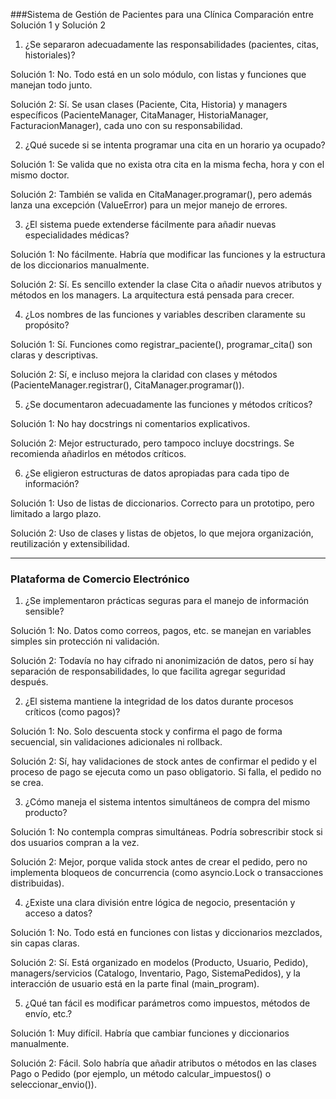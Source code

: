 ###Sistema de Gestión de Pacientes para una Clínica
Comparación entre Solución 1 y Solución 2
1. ¿Se separaron adecuadamente las responsabilidades (pacientes, citas, historiales)?

Solución 1:  No. Todo está en un solo módulo, con listas y funciones que manejan todo junto.

Solución 2:  Sí. Se usan clases (Paciente, Cita, Historia) y managers específicos (PacienteManager, CitaManager, HistoriaManager, FacturacionManager), cada uno con su responsabilidad.

2. ¿Qué sucede si se intenta programar una cita en un horario ya ocupado?

Solución 1:  Se valida que no exista otra cita en la misma fecha, hora y con el mismo doctor.

Solución 2:  También se valida en CitaManager.programar(), pero además lanza una excepción (ValueError) para un mejor manejo de errores.

3. ¿El sistema puede extenderse fácilmente para añadir nuevas especialidades médicas?

Solución 1:  No fácilmente. Habría que modificar las funciones y la estructura de los diccionarios manualmente.

Solución 2:  Sí. Es sencillo extender la clase Cita o añadir nuevos atributos y métodos en los managers. La arquitectura está pensada para crecer.

4. ¿Los nombres de las funciones y variables describen claramente su propósito?

Solución 1:  Sí. Funciones como registrar_paciente(), programar_cita() son claras y descriptivas.

Solución 2:  Sí, e incluso mejora la claridad con clases y métodos (PacienteManager.registrar(), CitaManager.programar()).

5. ¿Se documentaron adecuadamente las funciones y métodos críticos?

Solución 1:  No hay docstrings ni comentarios explicativos.

Solución 2:  Mejor estructurado, pero tampoco incluye docstrings. Se recomienda añadirlos en métodos críticos.

6. ¿Se eligieron estructuras de datos apropiadas para cada tipo de información?

Solución 1:  Uso de listas de diccionarios. Correcto para un prototipo, pero limitado a largo plazo.

Solución 2:  Uso de clases y listas de objetos, lo que mejora organización, reutilización y extensibilidad.

-------------------------------------------------------------------------------------------------------------
###  Plataforma de Comercio Electrónico 
1. ¿Se implementaron prácticas seguras para el manejo de información sensible?

Solución 1:  No. Datos como correos, pagos, etc. se manejan en variables simples sin protección ni validación.

Solución 2:  Todavía no hay cifrado ni anonimización de datos, pero sí hay separación de responsabilidades, lo que facilita agregar seguridad después.

2. ¿El sistema mantiene la integridad de los datos durante procesos críticos (como pagos)?

Solución 1:  No. Solo descuenta stock y confirma el pago de forma secuencial, sin validaciones adicionales ni rollback.

Solución 2:  Sí, hay validaciones de stock antes de confirmar el pedido y el proceso de pago se ejecuta como un paso obligatorio. Si falla, el pedido no se crea.

3. ¿Cómo maneja el sistema intentos simultáneos de compra del mismo producto?

Solución 1:  No contempla compras simultáneas. Podría sobrescribir stock si dos usuarios compran a la vez.

Solución 2:  Mejor, porque valida stock antes de crear el pedido, pero no implementa bloqueos de concurrencia (como asyncio.Lock o transacciones distribuidas).

4. ¿Existe una clara división entre lógica de negocio, presentación y acceso a datos?

Solución 1:  No. Todo está en funciones con listas y diccionarios mezclados, sin capas claras.

Solución 2:  Sí. Está organizado en modelos (Producto, Usuario, Pedido), managers/servicios (Catalogo, Inventario, Pago, SistemaPedidos), y la interacción de usuario está en la parte final (main_program).

5. ¿Qué tan fácil es modificar parámetros como impuestos, métodos de envío, etc.?

Solución 1:  Muy difícil. Habría que cambiar funciones y diccionarios manualmente.

Solución 2:  Fácil. Solo habría que añadir atributos o métodos en las clases Pago o Pedido (por ejemplo, un método calcular_impuestos() o seleccionar_envio()).

